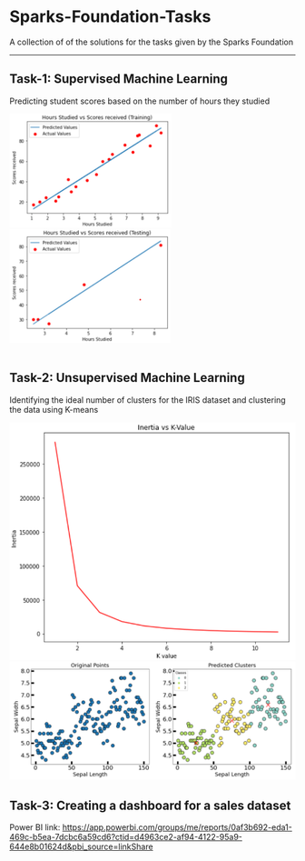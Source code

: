 # Sparks-Foundation-Tasks
A collection of of the solutions for the tasks given by the Sparks Foundation

---

## **Task-1: Supervised Machine Learning**
Predicting student scores based on the number of hours they studied

<div>
  <img src="https://github.com/Srinivas-Natarajan/Sparks-Foundation-Tasks/blob/main/Pictures/Task_1_Training.png" alt="Training Line" height="200" />
  <img src="https://github.com/Srinivas-Natarajan/Sparks-Foundation-Tasks/blob/main/Pictures/Task_1_Test.png" alt="Test Line" height="200" />
</div>

<br>

## **Task-2: Unsupervised Machine Learning**
Identifying the ideal number of clusters for the IRIS dataset and clustering the data using K-means 

<img src="https://github.com/Srinivas-Natarajan/Sparks-Foundation-Tasks/blob/main/Pictures/Task_2_Elbow.png" alt="Elbow" />

<br>

<img src="https://github.com/Srinivas-Natarajan/Sparks-Foundation-Tasks/blob/main/Pictures/Task_2_Cluster.png" alt="Elbow" />

<br>

## **Task-3: Creating a dashboard for a sales dataset**
Power BI link: https://app.powerbi.com/groups/me/reports/0af3b692-eda1-469c-b5ea-7dcbc6a59cd6?ctid=d4963ce2-af94-4122-95a9-644e8b01624d&pbi_source=linkShare
